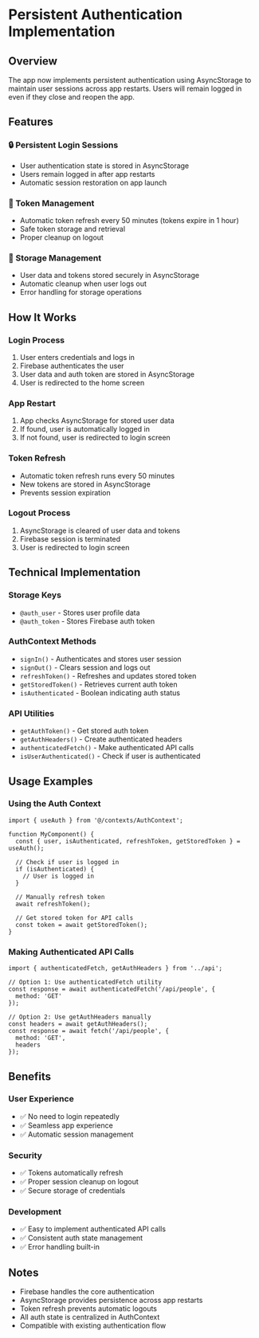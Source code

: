 # Persistent Authentication Implementation

## Overview
The app now implements persistent authentication using AsyncStorage to maintain user sessions across app restarts. Users will remain logged in even if they close and reopen the app.

## Features

### 🔒 Persistent Login Sessions
- User authentication state is stored in AsyncStorage
- Users remain logged in after app restarts
- Automatic session restoration on app launch

### 🔄 Token Management
- Automatic token refresh every 50 minutes (tokens expire in 1 hour)
- Safe token storage and retrieval
- Proper cleanup on logout

### 📱 Storage Management
- User data and tokens stored securely in AsyncStorage
- Automatic cleanup when user logs out
- Error handling for storage operations

## How It Works

### Login Process
1. User enters credentials and logs in
2. Firebase authenticates the user
3. User data and auth token are stored in AsyncStorage
4. User is redirected to the home screen

### App Restart
1. App checks AsyncStorage for stored user data
2. If found, user is automatically logged in
3. If not found, user is redirected to login screen

### Token Refresh
- Automatic token refresh runs every 50 minutes
- New tokens are stored in AsyncStorage
- Prevents session expiration

### Logout Process
1. AsyncStorage is cleared of user data and tokens
2. Firebase session is terminated
3. User is redirected to login screen

## Technical Implementation

### Storage Keys
- `@auth_user` - Stores user profile data
- `@auth_token` - Stores Firebase auth token

### AuthContext Methods
- `signIn()` - Authenticates and stores user session
- `signOut()` - Clears session and logs out
- `refreshToken()` - Refreshes and updates stored token
- `getStoredToken()` - Retrieves current auth token
- `isAuthenticated` - Boolean indicating auth status

### API Utilities
- `getAuthToken()` - Get stored auth token
- `getAuthHeaders()` - Create authenticated headers
- `authenticatedFetch()` - Make authenticated API calls
- `isUserAuthenticated()` - Check if user is authenticated

## Usage Examples

### Using the Auth Context
```tsx
import { useAuth } from '@/contexts/AuthContext';

function MyComponent() {
  const { user, isAuthenticated, refreshToken, getStoredToken } = useAuth();
  
  // Check if user is logged in
  if (isAuthenticated) {
    // User is logged in
  }
  
  // Manually refresh token
  await refreshToken();
  
  // Get stored token for API calls
  const token = await getStoredToken();
}
```

### Making Authenticated API Calls
```tsx
import { authenticatedFetch, getAuthHeaders } from '../api';

// Option 1: Use authenticatedFetch utility
const response = await authenticatedFetch('/api/people', {
  method: 'GET'
});

// Option 2: Use getAuthHeaders manually
const headers = await getAuthHeaders();
const response = await fetch('/api/people', {
  method: 'GET',
  headers
});
```

## Benefits

### User Experience
- ✅ No need to login repeatedly
- ✅ Seamless app experience
- ✅ Automatic session management

### Security
- ✅ Tokens automatically refresh
- ✅ Proper session cleanup on logout
- ✅ Secure storage of credentials

### Development
- ✅ Easy to implement authenticated API calls
- ✅ Consistent auth state management
- ✅ Error handling built-in

## Notes
- Firebase handles the core authentication
- AsyncStorage provides persistence across app restarts
- Token refresh prevents automatic logouts
- All auth state is centralized in AuthContext
- Compatible with existing authentication flow